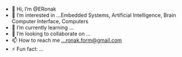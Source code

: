 - 👋 Hi, I’m @ERonak
- 👀 I’m interested in ...Embedded Systems, Artificial Intelligence, Brain Computer Interface, Computers
- 🌱 I’m currently learning ...
- 💞️ I’m looking to collaborate on ...
- 📫 How to reach me ...ronak.form@gmail.com
- ⚡ Fun fact: ...

<!---
ERonak/ERonak is a ✨ special ✨ repository because its `README.md` (this file) appears on your GitHub profile.
You can click the Preview link to take a look at your changes.
--->
